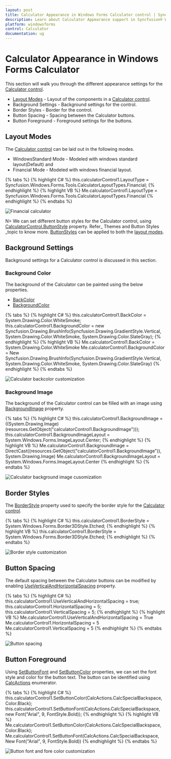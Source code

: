 ```yaml
---
layout: post
title: Calculator Appearance in Windows Forms Calculator control | Syncfusion®
description: Learn about Calculator Appearance support in Syncfusion® Windows Forms Calculator control and more details.
platform: windowsforms
control: Calculator
documentation: ug
---
```


# Calculator Appearance in Windows Forms Calculator

This section will walk you through the different appearance settings for the [Calculator control](https://help.syncfusion.com/cr/windowsforms/Syncfusion.Windows.Forms.Tools.CalculatorControl.html).

* [Layout Modes](https://help.syncfusion.com/cr/windowsforms/Syncfusion.Windows.Forms.Tools.CalculatorControl.html#Syncfusion_Windows_Forms_Tools_CalculatorControl_LayoutType) - Layout of the components in a [Calculator control](https://help.syncfusion.com/cr/windowsforms/Syncfusion.Windows.Forms.Tools.CalculatorControl.html).
* Background Settings - Background settings for the control.
* Border Styles - Border for the control.
* Button Spacing - Spacing between the Calculator buttons.
* Button Foreground - Foreground settings for the buttons.

## Layout Modes

The [Calculator control](https://help.syncfusion.com/cr/windowsforms/Syncfusion.Windows.Forms.Tools.CalculatorControl.html) can be laid out in the following modes.

* WindowsStandard Mode - Modeled with windows standard layout(Default) and
* Financial Mode - Modeled with windows financial layout.

{% tabs %}
{% highlight C# %}
this.calculatorControl1.LayoutType = Syncfusion.Windows.Forms.Tools.CalculatorLayoutTypes.Financial;
{% endhighlight %}
{% highlight VB %}
Me.calculatorControl1.LayoutType = Syncfusion.Windows.Forms.Tools.CalculatorLayoutTypes.Financial
{% endhighlight %}
{% endtabs %}

![Financial calculator](Overview_images/Overview_img114.jpeg) 

N> We can set different button styles for the Calculator control, using [CalculatorControl.ButtonStyle](https://help.syncfusion.com/cr/windowsforms/Syncfusion.Windows.Forms.Tools.CalculatorControl.html#Syncfusion_Windows_Forms_Tools_CalculatorControl_ButtonStyle) property. Refer_ Themes and Button Styles _topic to know more. [ButtonStyles](https://help.syncfusion.com/cr/windowsforms/Syncfusion.Windows.Forms.Tools.CalculatorControl.html#Syncfusion_Windows_Forms_Tools_CalculatorControl_ButtonStyle) can be applied to both the [layout modes](https://help.syncfusion.com/cr/windowsforms/Syncfusion.Windows.Forms.Tools.CalculatorControl.html#Syncfusion_Windows_Forms_Tools_CalculatorControl_LayoutType).

## Background Settings

Background settings for a Calculator control is discussed in this section.

### Background Color

The background of the Calculator can be painted using the below properties.

* [BackColor](https://docs.microsoft.com/en-us/dotnet/api/system.windows.forms.control.backcolor?redirectedfrom=MSDN&view=netframework-4.7.2#System_Windows_Forms_Control_BackColor)
* [BackgroundColor](https://help.syncfusion.com/cr/windowsforms/Syncfusion.Windows.Forms.Tools.CalculatorControl.html#Syncfusion_Windows_Forms_Tools_CalculatorControl_BackgroundColor)

{% tabs %}
{% highlight C# %}
this.calculatorControl1.BackColor = System.Drawing.Color.WhiteSmoke;
this.calculatorControl1.BackgroundColor = new Syncfusion.Drawing.BrushInfo(Syncfusion.Drawing.GradientStyle.Vertical, System.Drawing.Color.WhiteSmoke, System.Drawing.Color.SlateGray);
{% endhighlight %}
{% highlight VB %}
Me.calculatorControl1.BackColor = System.Drawing.Color.WhiteSmoke
Me.calculatorControl1.BackgroundColor = New Syncfusion.Drawing.BrushInfo(Syncfusion.Drawing.GradientStyle.Vertical, System.Drawing.Color.WhiteSmoke, System.Drawing.Color.SlateGray)
{% endhighlight %}
{% endtabs %}

![Calculator backcolor customization](Overview_images/Overview_img116.jpeg) 

### Background Image

The background of the Calculator control can be filled with an image using [BackgroundImage](https://docs.microsoft.com/en-us/dotnet/api/system.windows.forms.control.backgroundimage?redirectedfrom=MSDN&view=netframework-4.7.2#System_Windows_Forms_Control_BackgroundImage) property.

{% tabs %}
{% highlight C# %}
this.calculatorControl1.BackgroundImage = ((System.Drawing.Image)(resources.GetObject("calculatorControl1.BackgroundImage")));
this.calculatorControl1.BackgroundImageLayout = System.Windows.Forms.ImageLayout.Center;
{% endhighlight %}
{% highlight VB %}
Me.calculatorControl1.BackgroundImage = DirectCast((resources.GetObject("calculatorControl1.BackgroundImage")), System.Drawing.Image) 
Me.calculatorControl1.BackgroundImageLayout = System.Windows.Forms.ImageLayout.Center
{% endhighlight %}
{% endtabs %}

![Calculator background image cusomization](Overview_images/Overview_img117.jpeg) 

## Border Styles

The [BorderStyle](https://help.syncfusion.com/cr/windowsforms/Syncfusion.Windows.Forms.Tools.CalculatorControl.html#Syncfusion_Windows_Forms_Tools_CalculatorControl_BorderStyle) property used to specify the border style for the [Calculator control](https://help.syncfusion.com/cr/windowsforms/Syncfusion.Windows.Forms.Tools.CalculatorControl.html).

{% tabs %}
{% highlight C# %}
this.calculatorControl1.BorderStyle = System.Windows.Forms.Border3DStyle.Etched;
{% endhighlight %}
{% highlight VB %}
this.calculatorControl1.BorderStyle = System.Windows.Forms.Border3DStyle.Etched;
{% endhighlight %}
{% endtabs %}

![Border style customization](Overview_images/Overview_img118.jpeg) 

## Button Spacing

The default spacing between the Calculator buttons can be modified by enabling [UseVerticalAndHorizontalSpacing](https://help.syncfusion.com/cr/windowsforms/Syncfusion.Windows.Forms.Tools.CalculatorControl.html#Syncfusion_Windows_Forms_Tools_CalculatorControl_UseVerticalAndHorizontalSpacing) property. 

{% tabs %}
{% highlight C# %}
this.calculatorControl1.UseVerticalAndHorizontalSpacing = true;
this.calculatorControl1.HorizontalSpacing = 5;
this.calculatorControl1.VerticalSpacing = 5;
{% endhighlight %}
{% highlight VB %}
Me.calculatorControl1.UseVerticalAndHorizontalSpacing = True
Me.calculatorControl1.HorizontalSpacing = 5
Me.calculatorControl1.VerticalSpacing = 5
{% endhighlight %}
{% endtabs %}

![Button spacing](Overview_images/Overview_img119.jpeg) 

## Button Foreground

Using [SetButtonFont](https://help.syncfusion.com/cr/windowsforms/Syncfusion.Windows.Forms.Tools.CalculatorControl.html#Syncfusion_Windows_Forms_Tools_CalculatorControl_SetButtonFont_Syncfusion_Windows_Forms_Tools_CalcActions_System_Drawing_Font_) and [SetButtonColor](https://help.syncfusion.com/cr/windowsforms/Syncfusion.Windows.Forms.Tools.CalculatorControl.html#Syncfusion_Windows_Forms_Tools_CalculatorControl_SetButtonColor_Syncfusion_Windows_Forms_Tools_CalcActions_System_Drawing_Color_) properties, we can set the font style and color for the button text. The button can be identified using [CalcActions](https://help.syncfusion.com/cr/windowsforms/Syncfusion.Windows.Forms.Tools.CalcActions.html) enumerator.

{% tabs %}
{% highlight C# %}
this.calculatorControl1.SetButtonColor(CalcActions.CalcSpecialBackspace, Color.Black);
this.calculatorControl1.SetButtonFont(CalcActions.CalcSpecialBackspace, new Font("Arial", 9, FontStyle.Bold));
{% endhighlight %}
{% highlight VB %}
Me.calculatorControl1.SetButtonColor(CalcActions.CalcSpecialBackspace, Color.Black);
Me.calculatorControl1.SetButtonFont(CalcActions.CalcSpecialBackspace, New Font("Arial", 9, FontStyle.Bold))
{% endhighlight %}
{% endtabs %}

![Button font and fore color customization](Overview_images/Overview_img120.jpeg) 
